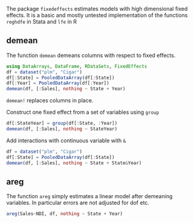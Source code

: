 The package `fixedeffects` estimates models with high dimensional fixed effects. It is a basic and mostly untested implementation of the functions `reghdfe` in Stata and `lfe` in R


## demean
The function `demean` demeans columns with respect to fixed effects. 

```julia
using DataArrays, DataFrame, RDataSets, FixedEffects
df = dataset("plm", "Cigar")
df[:State] = PooledDataArray(df[:State])
df[:Year] = PooledDataArray(df[:Year])
demean(df, [:Sales], nothing ~ State + Year)
```

`demean!` replaces columns in place.

Construct one fixed effect from a set of variables using `group`

```julia
df[:StateYear] = group(df[:State, :Year])
demean(df, [:Sales], nothing ~ StateYear)
```

Add interactions with continuous variable with `&`
```julia
df = dataset("plm", "Cigar")
df[:State] = PooledDataArray(df[:State])
demean(df, [:Sales], nothing ~ State + State&Year)
```




## areg
The function `areg` simply estimates a linear model after demeaning variables. In particular errors are not adjusted for dof etc.

```julia
areg(Sales~NDI, df, nothing ~ State + Year)
```



